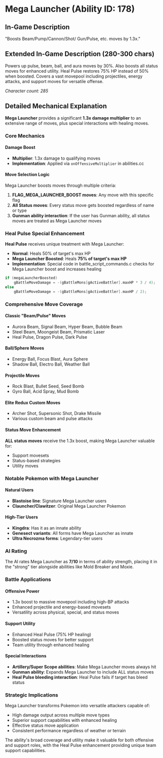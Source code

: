 # Mega Launcher (Ability ID: 178)

## In-Game Description
"Boosts Beam/Pump/Cannon/Shot/ Gun/Pulse, etc. moves by 1.3x."

## Extended In-Game Description (280-300 chars)
Powers up pulse, beam, ball, and aura moves by 30%. Also boosts all status moves for enhanced utility. Heal Pulse restores 75% HP instead of 50% when boosted. Covers a vast movepool including projectiles, energy attacks, and support moves for versatile offense.

*Character count: 285*

## Detailed Mechanical Explanation
**Mega Launcher** provides a significant **1.3x damage multiplier** to an extensive range of moves, plus special interactions with healing moves.

### Core Mechanics

#### Damage Boost
- **Multiplier**: 1.3x damage to qualifying moves
- **Implementation**: Applied via `onOffensiveMultiplier` in abilities.cc

#### Move Selection Logic
Mega Launcher boosts moves through multiple criteria:
1. **FLAG_MEGA_LAUNCHER_BOOST moves**: Any move with this specific flag
2. **All Status moves**: Every status move gets boosted regardless of name or type
3. **Gunman ability interaction**: If the user has Gunman ability, all status moves are treated as Mega Launcher moves

### Heal Pulse Special Enhancement
**Heal Pulse** receives unique treatment with Mega Launcher:
- **Normal**: Heals 50% of target's max HP
- **Mega Launcher Boosted**: Heals **75% of target's max HP**
- **Implementation**: Special code in battle_script_commands.c checks for Mega Launcher boost and increases healing

```c
if (megaLauncherBoosted)
    gBattleMoveDamage = -(gBattleMons[gActiveBattler].maxHP * 3 / 4);  // 75%
else
    gBattleMoveDamage = -(gBattleMons[gActiveBattler].maxHP / 2);      // 50%
```

### Comprehensive Move Coverage

#### Classic "Beam/Pulse" Moves
- Aurora Beam, Signal Beam, Hyper Beam, Bubble Beam
- Steel Beam, Moongeist Beam, Prismatic Laser
- Heal Pulse, Dragon Pulse, Dark Pulse

#### Ball/Sphere Moves
- Energy Ball, Focus Blast, Aura Sphere
- Shadow Ball, Electro Ball, Weather Ball

#### Projectile Moves
- Rock Blast, Bullet Seed, Seed Bomb
- Gyro Ball, Acid Spray, Mud Bomb

#### Elite Redux Custom Moves
- Archer Shot, Supersonic Shot, Drake Missile
- Various custom beam and pulse attacks

#### Status Move Enhancement
**ALL status moves** receive the 1.3x boost, making Mega Launcher valuable for:
- Support movesets
- Status-based strategies
- Utility moves

### Notable Pokemon with Mega Launcher

#### Natural Users
- **Blastoise line**: Signature Mega Launcher users
- **Clauncher/Clawitzer**: Original Mega Launcher Pokemon

#### High-Tier Users
- **Kingdra**: Has it as an innate ability
- **Genesect variants**: All forms have Mega Launcher as innate
- **Ultra Necrozma forms**: Legendary-tier users

### AI Rating
The AI rates Mega Launcher as **7/10** in terms of ability strength, placing it in the "strong" tier alongside abilities like Mold Breaker and Moxie.

### Battle Applications

#### Offensive Power
- 1.3x boost to massive movepool including high-BP attacks
- Enhanced projectile and energy-based movesets
- Versatility across physical, special, and status moves

#### Support Utility
- Enhanced Heal Pulse (75% HP healing)
- Boosted status moves for better support
- Team utility through enhanced healing

#### Special Interactions
- **Artillery/Super Scope abilities**: Make Mega Launcher moves always hit
- **Gunman ability**: Expands Mega Launcher to include ALL status moves  
- **Heal Pulse bleeding interaction**: Heal Pulse fails if target has bleed status

### Strategic Implications
Mega Launcher transforms Pokemon into versatile attackers capable of:
- High damage output across multiple move types
- Superior support capabilities with enhanced healing
- Effective status move application
- Consistent performance regardless of weather or terrain

The ability's broad coverage and utility make it valuable for both offensive and support roles, with the Heal Pulse enhancement providing unique team support capabilities.